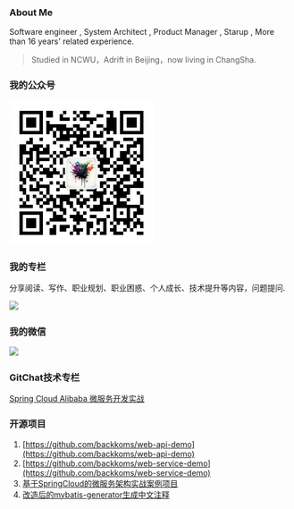 ### About Me 

Software engineer , System Architect , Product Manager , Starup , More than 16 years' related experience.

> Studied in NCWU，Adrift in Beijing，now living in ChangSha.

### 我的公众号

![](qrcode_for_gh_28fb95c9c24c_258.jpg)

### 我的专栏

分享阅读、写作、职业规划、职业困惑、个人成长、技术提升等内容，问题提问.

![](https://static01.imgkr.com/temp/cbf1e55f72014d09885565704e81709e.jpg)

### 我的微信
![](https://static01.imgkr.com/temp/f406ed5745c34c7db582e224d46cc38b.jpeg)


### GitChat技术专栏
[Spring Cloud Alibaba 微服务开发实战](https://gitbook.cn/gitchat/column/5eb0d962d57c4106ecc28597)

### 开源项目

1. [https://github.com/backkoms/web-api-demo](https://github.com/backkoms/web-api-demo)
2. [https://github.com/backkoms/web-service-demo](https://github.com/backkoms/web-service-demo)
3. [基于SpringCloud的微服务架构实战案例项目](https://github.com/backkoms/simplemall)
4. [改造后的mybatis-generator生成中文注释](https://github.com/backkoms/mybatis-generator-comments)
